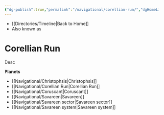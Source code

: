 ```yaml
---
{"dg-publish":true,"permalink":"/navigational/corellian-run/","dgHomeLink":false}
---
```


- [[Directories/Timeline\|Back to Home]]
- Also known as 

# Corellian Run
Desc

**Planets**
- [[Navigational/Christophsis\|Christophsis]]
- [[Navigational/Corellian Run\|Corellian Run]]
- [[Navigational/Coruscant\|Coruscant]]
- [[Navigational/Savareen\|Savareen]]
- [[Navigational/Savareen sector\|Savareen sector]]
- [[Navigational/Savareen system\|Savareen system]]
